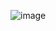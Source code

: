 ![image](https://user-images.githubusercontent.com/11532828/136706310-168e1302-a0e7-44d8-a497-f2b713e4ef8e.png)

